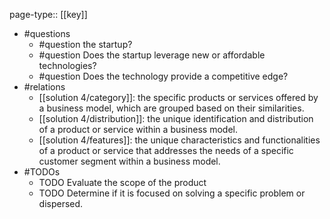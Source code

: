 page-type:: [[key]]
- #questions
	- #question the startup?
	- #question Does the startup leverage new or affordable technologies?
	- #question Does the technology provide a competitive edge?
- #relations
	- [[solution 4/category]]: the specific products or services offered by a business model, which are grouped based on their similarities.
	- [[solution 4/distribution]]: the unique identification and distribution of a product or service within a business model.
	- [[solution 4/features]]: the unique characteristics and functionalities of a product or service that addresses the needs of a specific customer segment within a business model.
- #TODOs
	- TODO Evaluate the scope of the product
	- TODO  Determine if it is focused on solving a specific problem or dispersed.

